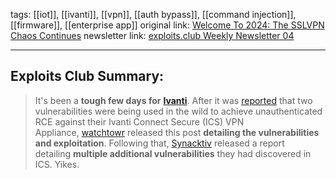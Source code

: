 tags:  [[iot]], [[ivanti]], [[vpn]], [[auth bypass]], [[command injection]], [[firmware]], [[enterprise app]]
original link:  [Welcome To 2024: The SSLVPN Chaos Continues](https://labs.watchtowr.com/welcome-to-2024-the-sslvpn-chaos-continues-ivanti-cve-2023-46805-cve-2024-21887/?ref=blog.exploits.club)
newsletter link: [exploits.club Weekly Newsletter 04](https://blog.exploits.club/exploits-club-weekly-newsletter-04/)

---
## Exploits Club Summary:
> It's been a **tough few days for** [**Ivanti**](https://www.ivanti.com/?ref=blog.exploits.club). After it was [reported](https://www.volexity.com/blog/2024/01/10/active-exploitation-of-two-zero-day-vulnerabilities-in-ivanti-connect-secure-vpn/?ref=blog.exploits.club) that two vulnerabilities were being used in the wild to achieve unauthenticated RCE against their Ivanti Connect Secure (ICS) VPN Appliance, [watchtowr](https://watchtowr.com/?ref=blog.exploits.club) released this post **detailing the vulnerabilities and exploitation**. Following that, [Synacktiv](https://synacktiv.com/?ref=blog.exploits.club) released a report detailing **multiple additional vulnerabilities** they had discovered in ICS. Yikes. 